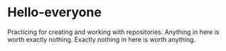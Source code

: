 # Hello-everyone
Practicing for creating and working with repositories.
Anything in here is worth exactly nothing.
Exactly nothing in here is worth anything.
